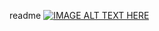 readme
[![IMAGE ALT TEXT HERE](https://img.youtube.com/vi/cFlltaonr_M/0.jpg)](https://www.youtube.com/watch?v=cFlltaonr_M)
